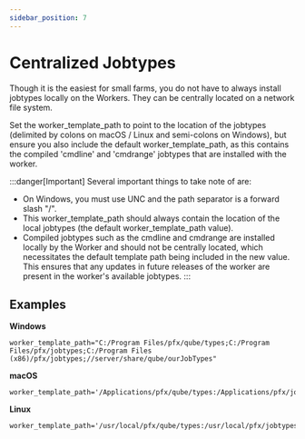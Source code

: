 ```yaml
---
sidebar_position: 7
---
```


# Centralized Jobtypes

Though it is the easiest for small farms, you do not have to always install jobtypes locally on the Workers. They can be centrally located on a network file system.

Set the worker_template_path to point to the location of the jobtypes (delimited by colons on macOS / Linux and semi-colons on Windows), but ensure you also include the default worker_template_path, as this contains the compiled 'cmdline' and 'cmdrange' jobtypes that are installed with the worker.

:::danger[Important]
Several important things to take note of are:

- On Windows, you must use UNC and the path separator is a forward slash "/".
- This worker_template_path should always contain the location of the local jobtypes (the default worker_template_path value).
- Compiled jobtypes such as the cmdline and cmdrange are installed locally by the Worker and should not be centrally located, which necessitates the default template path being included in the new value. This ensures that any updates in future releases of the worker are present in the worker's available jobtypes.
:::

## Examples
**Windows**
```
worker_template_path="C:/Program Files/pfx/qube/types;C:/Program Files/pfx/jobtypes;C:/Program Files (x86)/pfx/jobtypes;//server/share/qube/ourJobTypes"
```

**macOS**
```
worker_template_path='/Applications/pfx/qube/types:/Applications/pfx/jobtypes:/mnt/nfsPath/jobtypes'
```

**Linux**
```
worker_template_path='/usr/local/pfx/qube/types:/usr/local/pfx/jobtypes:/mnt/nfsPath/jobtypes'
```
